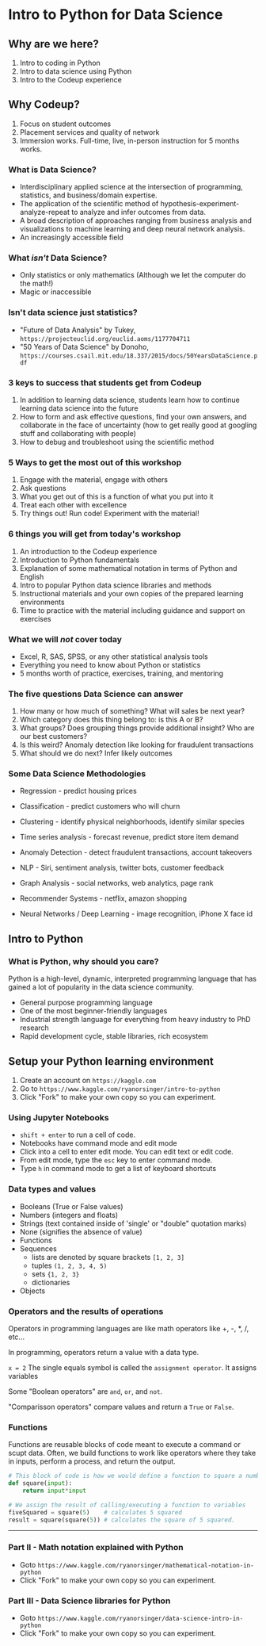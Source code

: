 # Intro to Python for Data Science

## Why are we here?
1. Intro to coding in Python
2. Intro to data science using Python
3. Intro to the Codeup experience

## Why Codeup?
1. Focus on student outcomes
2. Placement services and quality of network
3. Immersion works. Full-time, live, in-person instruction for 5 months works.

### What is Data Science?
- Interdisciplinary applied science at the intersection of programming, statistics, and business/domain expertise.
- The application of the scientific method of hypothesis-experiment-analyze-repeat to analyze and infer outcomes from data. 
- A broad description of approaches ranging from business analysis and visualizations to machine learning and deep neural network analysis.
- An increasingly accessible field

### What *isn't* Data Science?
- Only statistics or only mathematics (Although we let the computer do the math!)
- Magic or inaccessible

### Isn't data science just statistics?
- "Future of Data Analysis" by Tukey, `https://projecteuclid.org/euclid.aoms/1177704711`
- "50 Years of Data Science" by Donoho, `https://courses.csail.mit.edu/18.337/2015/docs/50YearsDataScience.pdf`

### 3 keys to success that students get from Codeup
1. In addition to learning data science, students learn how to continue learning data science into the future
2. How to form and ask effective questions, find your own answers, and collaborate in the face of uncertainty (how to get really good at googling stuff and collaborating with people)
3. How to debug and troubleshoot using the scientific method

### 5 Ways to get the most out of this workshop
1. Engage with the material, engage with others
2. Ask questions
3. What you get out of this is a function of what you put into it
4. Treat each other with excellence
5. Try things out! Run code! Experiment with the material!

### 6 things you will get from today's workshop
1. An introduction to the Codeup experience
2. Introduction to Python fundamentals
3. Explanation of some mathematical notation in terms of Python and English
4. Intro to popular Python data science libraries and methods
5. Instructional materials and your own copies of the prepared learning environments
6. Time to practice with the material including guidance and support on exercises

### What we will *not* cover today
- Excel, R, SAS, SPSS, or any other statistical analysis tools
- Everything you need to know about Python or statistics
- 5 months worth of practice, exercises, training, and mentoring

### The five questions Data Science can answer

1. How many or how much of something? What will sales be next year?
2. Which category does this thing belong to: is this A or B?
3. What groups? Does grouping things provide additional insight? Who are our best customers?
4. Is this weird? Anomaly detection like looking for fraudulent transactions
5. What should we do next? Infer likely outcomes

### Some Data Science Methodologies

- Regression - predict housing prices

- Classification - predict customers who will churn

- Clustering - identify physical neighborhoods, identify similar species

- Time series analysis - forecast revenue, predict store item demand

- Anomaly Detection - detect fraudulent transactions, account takeovers 

- NLP - Siri, sentiment analysis, twitter bots, customer feedback

- Graph Analysis - social networks, web analytics, page rank

- Recommender Systems - netflix, amazon shopping

- Neural Networks / Deep Learning - image recognition, iPhone X face id


## Intro to Python

### What is Python, why should you care?

Python is a high-level, dynamic, interpreted programming language that has gained a lot of popularity in the data science community.

- General purpose programming language
- One of the most beginner-friendly languages
- Industrial strength language for everything from heavy industry to PhD research
- Rapid development cycle, stable libraries, rich ecosystem

## Setup your Python learning environment

1. Create an account on `https://kaggle.com`
2. Go to `https://www.kaggle.com/ryanorsinger/intro-to-python`
3. Click "Fork" to make your own copy so you can experiment.

### Using Jupyter Notebooks

- `shift + enter` to run a cell of code. 
- Notebooks have command mode and edit mode
- Click into a cell to enter edit mode. You can edit text or edit code.
- From edit mode, type the `esc` key to enter command mode.
- Type `h` in command mode to get a list of keyboard shortcuts

### Data types and values

- Booleans (True or False values)
- Numbers (integers and floats)
- Strings (text contained inside of 'single' or "double" quotation marks)
- None (signifies the absence of value)
- Functions
- Sequences
    - lists are denoted by square brackets `[1, 2, 3]`
    - tuples `(1, 2, 3, 4, 5)`
    - sets `{1, 2, 3}` 
    - dictionaries
- Objects

### Operators and the results of operations 

Operators in programming languages are like math operators like +, -, *, /, etc...

In programming, operators return a value with a data type.

`x = 2` The single equals symbol is called the `assignment operator`. It assigns variables

Some "Boolean operators" are `and`, `or`, and `not`. 

"Comparisson operators" compare values and return a `True` or `False`.

### Functions

Functions are reusable blocks of code meant to execute a command or scupt data. Often, we build functions to work like operators where they take in inputs, perform a process, and return the output.

```python
# This block of code is how we would define a function to square a number
def square(input):    
    return input*input
```

```python
# We assign the result of calling/executing a function to variables
fiveSquared = square(5)    # calculates 5 squared
result = square(square(5)) # calculates the square of 5 squared.
```

<hr>

### Part II - Math notation explained with Python

- Goto `https://www.kaggle.com/ryanorsinger/mathematical-notation-in-python`
- Click "Fork" to make your own copy so you can experiment.

### Part III - Data Science libraries for Python

- Goto `https://www.kaggle.com/ryanorsinger/data-science-intro-in-python`
- Click "Fork" to make your own copy so you can experiment. 